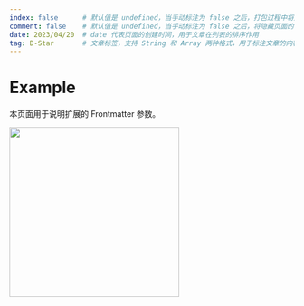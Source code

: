 ```yaml
---
index: false      # 默认值是 undefined，当手动标注为 false 之后，打包过程中将屏蔽该文件入口
comment: false    # 默认值是 undefined，当手动标注为 false 之后，将隐藏页面的评论功能
date: 2023/04/20  # date 代表页面的创建时间，用于文章在列表的排序作用
tag: D-Star       # 文章标签，支持 String 和 Array 两种格式，用于标注文章的内容
---
```


# Example

本页面用于说明扩展的 Frontmatter 参数。

<!-- 并列显示图片 -->
<img style="height:300px;display:inline-block;" src="" />